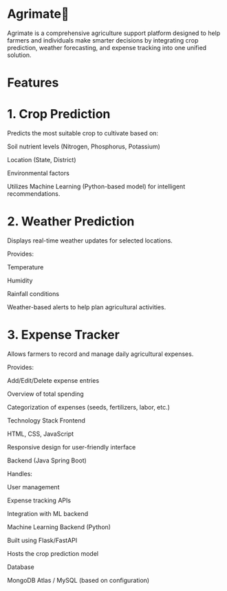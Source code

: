 # Agrimate🌿

Agrimate is a comprehensive agriculture support platform designed to help farmers and individuals make smarter decisions by integrating crop prediction, weather forecasting, and expense tracking into one unified solution.

# Features
# 1. Crop Prediction

Predicts the most suitable crop to cultivate based on:

Soil nutrient levels (Nitrogen, Phosphorus, Potassium)

Location (State, District)

Environmental factors

Utilizes Machine Learning (Python-based model) for intelligent recommendations.

# 2. Weather Prediction

Displays real-time weather updates for selected locations.

Provides:

Temperature

Humidity

Rainfall conditions

Weather-based alerts to help plan agricultural activities.

# 3. Expense Tracker

Allows farmers to record and manage daily agricultural expenses.

Provides:

Add/Edit/Delete expense entries

Overview of total spending

Categorization of expenses (seeds, fertilizers, labor, etc.)

Technology Stack
Frontend

HTML, CSS, JavaScript

Responsive design for user-friendly interface

Backend (Java Spring Boot)

Handles:

User management

Expense tracking APIs

Integration with ML backend

Machine Learning Backend (Python)

Built using Flask/FastAPI

Hosts the crop prediction model

Database

MongoDB Atlas / MySQL (based on configuration)

